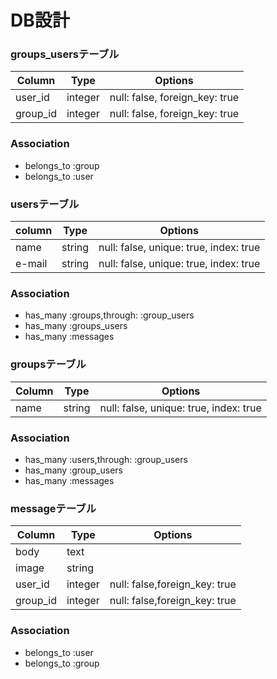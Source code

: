 # DB設計

### groups_usersテーブル

|Column|Type|Options|
|------|----|-------|
|user_id|integer|null: false, foreign_key: true|
|group_id|integer|null: false, foreign_key: true|
### Association
- belongs_to :group
- belongs_to :user

### usersテーブル
|column|Type|Options|
|------|----|-------|
|name|string|null: false, unique: true, index: true|
|e-mail|string|null: false, unique: true, index: true| 
### Association
- has_many :groups,through: :group_users
- has_many :groups_users
- has_many :messages

### groupsテーブル
|Column|Type|Options|
|------|----|-------|
|name|string|null: false, unique: true, index: true|
### Association
- has_many :users,through: :group_users
- has_many :group_users
- has_many :messages

### messageテーブル
|Column|Type|Options|
|------|----|-------|
|body|text||
|image|string||
|user_id|integer|null: false,foreign_key: true|
|group_id|integer|null: false,foreign_key: true|
### Association
- belongs_to :user
- belongs_to :group